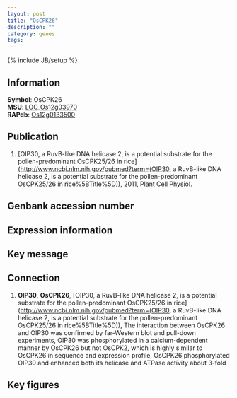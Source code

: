 ```yaml
---
layout: post
title: "OsCPK26"
description: ""
category: genes
tags: 
---
```

{% include JB/setup %}

## Information
__Symbol__: OsCPK26  
__MSU__: [LOC_Os12g03970](http://rice.plantbiology.msu.edu/cgi-bin/ORF_infopage.cgi?orf=LOC_Os12g03970)  
__RAPdb__: [Os12g0133500](http://rapdb.dna.affrc.go.jp/viewer/gbrowse_details/irgsp1?name=Os12g0133500)  

## Publication
1. [OIP30, a RuvB-like DNA helicase 2, is a potential substrate for the pollen-predominant OsCPK25/26 in rice](http://www.ncbi.nlm.nih.gov/pubmed?term=(OIP30, a RuvB-like DNA helicase 2, is a potential substrate for the pollen-predominant OsCPK25/26 in rice%5BTitle%5D)), 2011, Plant Cell Physiol.

## Genbank accession number

## Expression information

## Key message

## Connection
1. __OIP30__, __OsCPK26__, [OIP30, a RuvB-like DNA helicase 2, is a potential substrate for the pollen-predominant OsCPK25/26 in rice](http://www.ncbi.nlm.nih.gov/pubmed?term=(OIP30, a RuvB-like DNA helicase 2, is a potential substrate for the pollen-predominant OsCPK25/26 in rice%5BTitle%5D)),  The interaction between OsCPK26 and OIP30 was confirmed by far-Western blot and pull-down experiments, OIP30 was phosphorylated in a calcium-dependent manner by OsCPK26 but not OsCPK2, which is highly similar to OsCPK26 in sequence and expression profile, OsCPK26 phosphorylated OIP30 and enhanced both its helicase and ATPase activity about 3-fold

## Key figures


